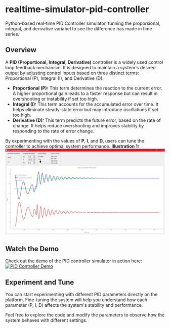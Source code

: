 # realtime-simulator-pid-controller
Python-based real-time PID Controller simulator, tunning the proporsional, integral, and derivative variabel to see the difference has made in time series.

## Overview

A **PID (Proportional, Integral, Derivative)** controller is a widely used control loop feedback mechanism. It is designed to maintain a system's desired output by adjusting control inputs based on three distinct terms: Proportional (P), Integral (I), and Derivative (D).

- **Proportional (P):** This term determines the reaction to the current error. A higher proportional gain leads to a faster response but can result in overshooting or instability if set too high.
- **Integral (I):** This term accounts for the accumulated error over time. It helps eliminate steady-state error but may introduce oscillations if set too high.
- **Derivative (D):** This term predicts the future error, based on the rate of change. It helps reduce overshooting and improves stability by responding to the rate of error change.

By experimenting with the values of **P**, **I**, and **D**, users can tune the controller to achieve optimal system performance. 
**Illustration 1:** ![illustration_1](illustration_1.jpeg)

## Watch the Demo

Check out the demo of the PID controller simulator in action here:  
[![PID Controller Demo](https://img.youtube.com/vi/zhS2knnAA_k/maxresdefault.jpg)](https://www.youtube.com/watch?v=zhS2knnAA_k)

## Experiment and Tune

You can start experimenting with different PID parameters directly on the platform. Fine-tuning the system will help you understand how each parameter (P, I, D) affects the system's stability and performance.

Feel free to explore the code and modify the parameters to observe how the system behaves with different settings.
